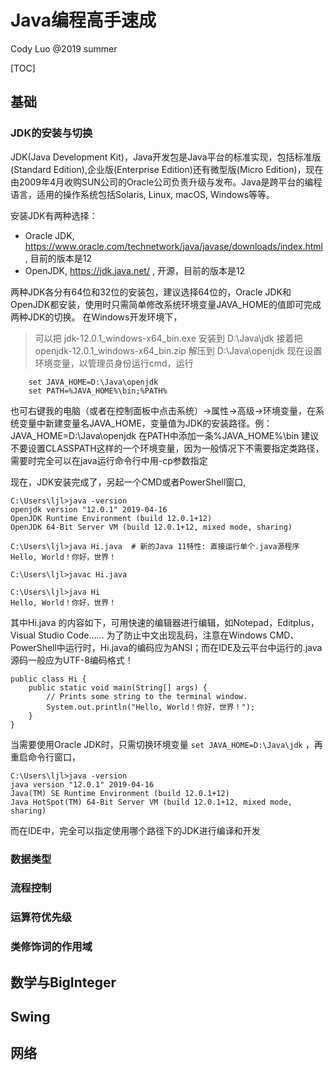 # Java编程高手速成
Cody Luo @2019 summer

[TOC]

## 基础
### JDK的安装与切换
JDK(Java Development Kit)，Java开发包是Java平台的标准实现，包括标准版(Standard Edition),企业版(Enterprise Edition)还有微型版(Micro Edition)，现在由2009年4月收购SUN公司的Oracle公司负责升级与发布。Java是跨平台的编程语言，适用的操作系统包括Solaris, Linux, macOS, Windows等等。

安装JDK有两种选择：
- Oracle JDK, https://www.oracle.com/technetwork/java/javase/downloads/index.html , 目前的版本是12
- OpenJDK, https://jdk.java.net/ , 开源，目前的版本是12

两种JDK各分有64位和32位的安装包，建议选择64位的，Oracle JDK和OpenJDK都安装，使用时只需简单修改系统环境变量JAVA_HOME的值即可完成两种JDK的切换。
在Windows开发环境下，
> 可以把 jdk-12.0.1_windows-x64_bin.exe 安装到 D:\Java\jdk
接着把 openjdk-12.0.1_windows-x64_bin.zip 解压到 D:\Java\openjdk
现在设置环境变量，以管理员身份运行cmd，运行
```
    set JAVA_HOME=D:\Java\openjdk
    set PATH=%JAVA_HOME%\bin;%PATH% 
```
也可右键我的电脑（或者在控制面板中点击系统）->属性->高级->环境变量，在系统变量中新建变量名JAVA_HOME，变量值为JDK的安装路径。例：JAVA_HOME=D:\Java\openjdk
在PATH中添加一条%JAVA_HOME%\bin
建议不要设置CLASSPATH这样的一个环境变量，因为一般情况下不需要指定类路径，需要时完全可以在java运行命令行中用-cp参数指定

现在，JDK安装完成了，另起一个CMD或者PowerShell窗口,
```
C:\Users\ljl>java -version
openjdk version "12.0.1" 2019-04-16
OpenJDK Runtime Environment (build 12.0.1+12)
OpenJDK 64-Bit Server VM (build 12.0.1+12, mixed mode, sharing)

C:\Users\ljl>java Hi.java  # 新的Java 11特性: 直接运行单个.java源程序
Hello, World！你好，世界！

C:\Users\ljl>javac Hi.java

C:\Users\ljl>java Hi
Hello, World！你好，世界！

```

其中Hi.java 的内容如下，可用快速的编辑器进行编辑，如Notepad，Editplus，Visual Studio Code…… 为了防止中文出现乱码，注意在Windows CMD、PowerShell中运行时，Hi.java的编码应为ANSI；而在IDE及云平台中运行的.java源码一般应为UTF-8编码格式！
```
public class Hi {
    public static void main(String[] args) {
        // Prints some string to the terminal window.
        System.out.println("Hello, World！你好，世界！");
    }
}
```

当需要使用Oracle JDK时，只需切换环境变量 `set JAVA_HOME=D:\Java\jdk` ，再重启命令行窗口，
```
C:\Users\ljl>java -version
java version "12.0.1" 2019-04-16
Java(TM) SE Runtime Environment (build 12.0.1+12)
Java HotSpot(TM) 64-Bit Server VM (build 12.0.1+12, mixed mode, sharing)
```
而在IDE中，完全可以指定使用哪个路径下的JDK进行编译和开发

### 数据类型

### 流程控制

### 运算符优先级

### 类修饰词的作用域

## 数学与BigInteger

## Swing

## 网络